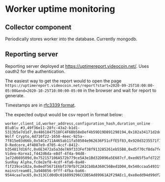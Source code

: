 Worker uptime monitoring
===

## Collector component

Periodically stores worker into the database. Currently mongodb.

## Reporting server

Reporting server deployed at https://uptimereport.videocoin.net/. Uses oauth2 for the authentication.

The easiest way to get the report would to open the page `https://uptimereport.videocoin.net/report?start=2020-09-25T10:00:00-05:00&end=2020-10-25T10:00:00-05:00` in the browser and wait for report to generate.

Timestamps are in [rfc3339 format](https://tools.ietf.org/html/rfc3339).

The expected output would be csv report in format below:

```
worker,client_id,worker_address,configuration_hash,duration_online
BluBlu #3,49f36e11-28fc-43a2-b1d1-5313b5e7d1d7,0x4861847518FC4F6Bb58eDef4b59D19D891298194,0x102a34171d2dddfeb5bf5ef766602ebf3f7ce2fc82b52b61fb697b01c6a93f0e,7s
Wolf Crypto,4d710f22-1658-4eec-925a-7f815e03d66b,0x54Ce711A465ab11fa50504e962636F51cFfE5f83,0x920d3235571f1cdb33770f47e41ed559b9eedaf609da740e52b1f558a745fdf9,7s
D-Redcore,4f4087e9-d705-4ccf-8412-b354817d16fc,0x6E3472a5a3de7A9f333Fef38f913285261eb55B8,0xd5f70cf8da7fe213e2d13dea07c4d76c4db69330e8d744da1b0b5641b02093df,7s
Video-Korea1,f442d6da-e8df-4f4a-94d8-1e72d669509d,0x752157106A572b779ce5A3e1Bd32D096a5E687cf,0xed65f5afd7225e1c48e706c5ba67360dd5f548a42d9eed0706d8107e961a615e,7s
SunRay Alpha,fc8e2ef8-4cdf-4fa6-8a40-f1f239ce102a,0x8edf5671E6bf370fb7C2A1Cb8bA360C56Bed1D04,0x540ccaa54931f6f851e898d1e8e3b6d7673bc1d44d22cdc0df88e9693e75c5b6,7s
mainstream01,3a940856-9fff-4fba-ba66-9544caa7ac65,0x313CCd0dDc016899296CCDB5Ad89961A2F29AEc1,0xe8edd94d99df284f5e676594a9d960e4a557a1ef1958455881c0b50d4232c3ef,7s
```
